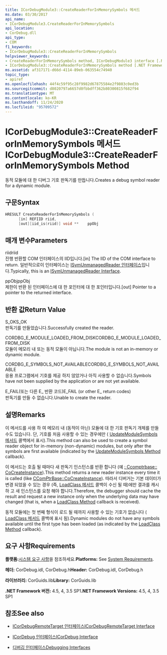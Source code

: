 ```yaml
---
title: ICorDebugModule3::CreateReaderForInMemorySymbols 메서드
ms.date: 03/30/2017
api_name:
- ICorDebugModule3.CreateReaderForInMemorySymbols
api_location:
- CorDebug.dll
api_type:
- COM
f1_keywords:
- ICorDebugModule3::CreateReaderForInMemorySymbols
helpviewer_keywords:
- CreateReaderForInMemorySymbols method, ICorDebugModule3 interface [.NET Framework debugging]
- ICorDebugModule3::CreateReaderForInMemorySymbols method [.NET Framework debugging]
ms.assetid: af317171-d66d-4114-89eb-063554c74940
topic_type:
- apiref
ms.openlocfilehash: 44f4c59f95c28f9982d67875584e2f9803c0ed3b
ms.sourcegitcommit: d8020797a6657d0fbbdff362b80300815f682f94
ms.translationtype: MT
ms.contentlocale: ko-KR
ms.lasthandoff: 11/24/2020
ms.locfileid: "95709572"
---
```

# <a name="icordebugmodule3createreaderforinmemorysymbols-method"></a><span data-ttu-id="da729-102">ICorDebugModule3::CreateReaderForInMemorySymbols 메서드</span><span class="sxs-lookup"><span data-stu-id="da729-102">ICorDebugModule3::CreateReaderForInMemorySymbols Method</span></span>

<span data-ttu-id="da729-103">동적 모듈에 대 한 디버그 기호 판독기를 만듭니다.</span><span class="sxs-lookup"><span data-stu-id="da729-103">Creates a debug symbol reader for a dynamic module.</span></span>  
  
## <a name="syntax"></a><span data-ttu-id="da729-104">구문</span><span class="sxs-lookup"><span data-stu-id="da729-104">Syntax</span></span>  
  
```cpp  
HRESULT CreateReaderForInMemorySymbols (  
      [in] REFIID riid,  
      [out][iid_is(riid)] void **    ppObj  
```  
  
## <a name="parameters"></a><span data-ttu-id="da729-105">매개 변수</span><span class="sxs-lookup"><span data-stu-id="da729-105">Parameters</span></span>  

 <span data-ttu-id="da729-106">riid</span><span class="sxs-lookup"><span data-stu-id="da729-106">riid</span></span>  
 <span data-ttu-id="da729-107">진행 반환할 COM 인터페이스의 IID입니다.</span><span class="sxs-lookup"><span data-stu-id="da729-107">[in] The IID of the COM interface to return.</span></span> <span data-ttu-id="da729-108">일반적으로이 인터페이스는 [ISymUnmanagedReader 인터페이스](../diagnostics/isymunmanagedreader-interface.md)입니다.</span><span class="sxs-lookup"><span data-stu-id="da729-108">Typically, this is an [ISymUnmanagedReader Interface](../diagnostics/isymunmanagedreader-interface.md).</span></span>  
  
 <span data-ttu-id="da729-109">ppObj</span><span class="sxs-lookup"><span data-stu-id="da729-109">ppObj</span></span>  
 <span data-ttu-id="da729-110">제한이 반환 된 인터페이스에 대 한 포인터에 대 한 포인터입니다.</span><span class="sxs-lookup"><span data-stu-id="da729-110">[out] Pointer to a pointer to the returned interface.</span></span>  
  
## <a name="return-value"></a><span data-ttu-id="da729-111">반환 값</span><span class="sxs-lookup"><span data-stu-id="da729-111">Return Value</span></span>  

 <span data-ttu-id="da729-112">S_OK</span><span class="sxs-lookup"><span data-stu-id="da729-112">S_OK</span></span>  
 <span data-ttu-id="da729-113">판독기를 만들었습니다.</span><span class="sxs-lookup"><span data-stu-id="da729-113">Successfully created the reader.</span></span>  
  
 <span data-ttu-id="da729-114">CORDBG_E_MODULE_LOADED_FROM_DISK</span><span class="sxs-lookup"><span data-stu-id="da729-114">CORDBG_E_MODULE_LOADED_FROM_DISK</span></span>  
 <span data-ttu-id="da729-115">모듈이 메모리 내 또는 동적 모듈이 아닙니다.</span><span class="sxs-lookup"><span data-stu-id="da729-115">The module is not an in-memory or dynamic module.</span></span>  
  
 <span data-ttu-id="da729-116">CORDBG_E_SYMBOLS_NOT_AVAILABLE</span><span class="sxs-lookup"><span data-stu-id="da729-116">CORDBG_E_SYMBOLS_NOT_AVAILABLE</span></span>  
 <span data-ttu-id="da729-117">응용 프로그램에서 기호를 제공 하지 않았거나 아직 사용할 수 없습니다.</span><span class="sxs-lookup"><span data-stu-id="da729-117">Symbols have not been supplied by the application or are not yet available.</span></span>  
  
 <span data-ttu-id="da729-118">E_FAIL(또는 다른 E_ 반환 코드)</span><span class="sxs-lookup"><span data-stu-id="da729-118">E_FAIL (or other E_ return codes)</span></span>  
 <span data-ttu-id="da729-119">판독기를 만들 수 없습니다.</span><span class="sxs-lookup"><span data-stu-id="da729-119">Unable to create the reader.</span></span>  
  
## <a name="remarks"></a><span data-ttu-id="da729-120">설명</span><span class="sxs-lookup"><span data-stu-id="da729-120">Remarks</span></span>  

 <span data-ttu-id="da729-121">이 메서드를 사용 하 여 메모리 내 (동적이 아닌) 모듈에 대 한 기호 판독기 개체를 만들 수도 있습니다. 단, 기호를 처음 사용할 수 있는 경우에만 ( [UpdateModuleSymbols 메서드](icordebugmanagedcallback-updatemodulesymbols-method.md) 콜백에서 표시).</span><span class="sxs-lookup"><span data-stu-id="da729-121">This method can also be used to create a symbol reader object for in-memory (non-dynamic) modules, but only after the symbols are first available (indicated by the [UpdateModuleSymbols Method](icordebugmanagedcallback-updatemodulesymbols-method.md) callback).</span></span>  
  
 <span data-ttu-id="da729-122">이 메서드는 호출 될 때마다 새 판독기 인스턴스를 반환 합니다 (예 [: Ccomptrbase:: CoCreateInstance](/cpp/atl/reference/ccomptrbase-class#cocreateinstance)).</span><span class="sxs-lookup"><span data-stu-id="da729-122">This method returns a new reader instance every time it is called (like [CComPtrBase::CoCreateInstance](/cpp/atl/reference/ccomptrbase-class#cocreateinstance)).</span></span> <span data-ttu-id="da729-123">따라서 디버거는 기본 데이터가 변경 되었을 수 있는 경우 (즉, [LoadClass 메서드](icordebugmanagedcallback-loadclass-method.md) 콜백이 수신 될 때)에만 결과를 캐시 하 고 새 인스턴스를 요청 해야 합니다.</span><span class="sxs-lookup"><span data-stu-id="da729-123">Therefore, the debugger should cache the result and request a new instance only when the underlying data may have changed (that is, when a [LoadClass Method](icordebugmanagedcallback-loadclass-method.md) callback is received).</span></span>  
  
 <span data-ttu-id="da729-124">동적 모듈에는 첫 번째 형식이 로드 될 때까지 사용할 수 있는 기호가 없습니다 ( [LoadClass 메서드](icordebugmanagedcallback-loadclass-method.md) 콜백에 표시 됨).</span><span class="sxs-lookup"><span data-stu-id="da729-124">Dynamic modules do not have any symbols available until the first type has been loaded (as indicated by the [LoadClass Method](icordebugmanagedcallback-loadclass-method.md) callback).</span></span>  
  
## <a name="requirements"></a><span data-ttu-id="da729-125">요구 사항</span><span class="sxs-lookup"><span data-stu-id="da729-125">Requirements</span></span>  

 <span data-ttu-id="da729-126">**플랫폼:**[시스템 요구 사항](../../get-started/system-requirements.md)을 참조하세요.</span><span class="sxs-lookup"><span data-stu-id="da729-126">**Platforms:** See [System Requirements](../../get-started/system-requirements.md).</span></span>  
  
 <span data-ttu-id="da729-127">**헤더:** CorDebug.idl, CorDebug.h</span><span class="sxs-lookup"><span data-stu-id="da729-127">**Header:** CorDebug.idl, CorDebug.h</span></span>  
  
 <span data-ttu-id="da729-128">**라이브러리:** CorGuids.lib</span><span class="sxs-lookup"><span data-stu-id="da729-128">**Library:** CorGuids.lib</span></span>  
  
 <span data-ttu-id="da729-129">**.NET Framework 버전:** 4.5, 4, 3.5 SP1</span><span class="sxs-lookup"><span data-stu-id="da729-129">**.NET Framework Versions:** 4.5, 4, 3.5 SP1</span></span>  
  
## <a name="see-also"></a><span data-ttu-id="da729-130">참조</span><span class="sxs-lookup"><span data-stu-id="da729-130">See also</span></span>

- [<span data-ttu-id="da729-131">ICorDebugRemoteTarget 인터페이스</span><span class="sxs-lookup"><span data-stu-id="da729-131">ICorDebugRemoteTarget Interface</span></span>](icordebugremotetarget-interface.md)
- [<span data-ttu-id="da729-132">ICorDebug 인터페이스</span><span class="sxs-lookup"><span data-stu-id="da729-132">ICorDebug Interface</span></span>](icordebug-interface.md)

- [<span data-ttu-id="da729-133">디버깅 인터페이스</span><span class="sxs-lookup"><span data-stu-id="da729-133">Debugging Interfaces</span></span>](debugging-interfaces.md)
